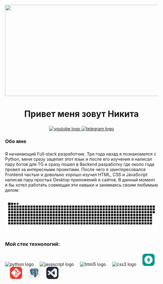 <br clear="both">

<div align="center">
  <img height="300" width="600" src="https://media.giphy.com/media/v1.Y2lkPTc5MGI3NjExNDJmcWJwcXhyYzJ0OG5kdnduam05dDFkMGUwOHBvbHo1dGlmd3FpbSZlcD12MV9naWZzX3NlYXJjaCZjdD1n/R5dspTNJBVL51hiSN7/giphy.gif"  />
</div>

###

<h1 align="center">Привет меня зовут Никита</h1>

###

<div align="center">
  <a href="https://discord.com/channels/vsio_proebali" target="_blank">
    <img src="https://img.shields.io/static/v1?message=Discord&logo=discord&label=&color=8A2BE2&logoColor=white&labelColor=&style=for-the-badge" height="25" alt="youtube logo"  />
  </a>
  <a href="https://t.me/GodIter" target="_blank">
    <img src="https://img.shields.io/static/v1?message=Telegram&logo=telegram&label=&color=2CA5E0&logoColor=white&labelColor=&style=for-the-badge" height="25" alt="telegram logo"  />
  </a>
</div>


###

<h3 align="left"> Обо мне</h3>

###

<p align="left"> Я начинающий Full-stack разработчик. Три года назад я познакомился с Python, меня сразу зацепил этот язык и после его изучения я написал пару ботов для TG и сразу пошел в Backend разработку где около года провел за интересными проектами. После чего я заинтересовался Frontend частью и довольно хорошо изучил HTML, CSS и JavaScript написав пару простых Desktop приложений и сайтов. В данный момент я бы хотел работать совмещая эти навыки и занимаясь своим любимым делом </p>

###

<p align="center">
 <img width="600" src="snake.svg" alt="snake"/>
</p>

###

<h3 align="left">Мой стек технологий:</h3>

###

<div align="left">
  <img src="https://skillicons.dev/icons?i=py" height="40" alt="python logo"  />
  <img width="12" />
  <img src="https://cdn.jsdelivr.net/gh/devicons/devicon/icons/javascript/javascript-original.svg" height="40" alt="javascript logo"  />
  <img width="12" />
  <img src="https://cdn.jsdelivr.net/gh/devicons/devicon/icons/html5/html5-original.svg" height="40" alt="html5 logo"  />
  <img width="12" />
  <img src="https://cdn.jsdelivr.net/gh/devicons/devicon/icons/css3/css3-original.svg" height="40" alt="css3 logo"  />
  <img width="12" />
  <img src="https://github.com/tandpfun/skill-icons/blob/main/icons/FastAPI.svg" height="40" alt="fastapi logo" />
  <img width="12" />
  <img src="https://github.com/tandpfun/skill-icons/blob/main/icons/Git.svg" height="40" alt="git logo" />
  <img width="12" />
   <img src="https://github.com/tandpfun/skill-icons/blob/main/icons/PostgreSQL-Light.svg" height="40" alt="postgres logo" />
  <img width="12" />
  <img src="https://github.com/tandpfun/skill-icons/blob/main/icons/VSCode-Dark.svg" height="40" alt="postgres logo" />
  <img width="12" />
</div>
